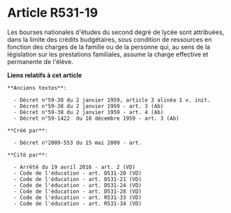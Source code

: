 # Article R531-19

Les bourses nationales d'études du second degré de lycée sont attribuées, dans la limite des crédits budgétaires, sous
condition de ressources en fonction des charges de la famille ou de la personne qui, au sens de la législation sur les
prestations familiales, assume la charge effective et permanente de l'élève.

**Liens relatifs à cet article**

	**Anciens textes**:

	  - Décret n°59-38 du 2 janvier 1959, article 3 alinéa 1 v. init.
	  - Décret n°59-38 du 2 janvier 1959 - art. 3 (Ab)
	  - Décret n°59-38 du 2 janvier 1959 - art. 4 (Ab)
	  - Décret n°59-1422  du 18 décembre 1959 - art. 3 (Ab)

	**Créé par**:

	  - Décret n°2009-553 du 15 mai 2009 - art.

	**Cité par**:

	  - Arrêté du 19 avril 2016 - art. 2 (VD)
	  - Code de l'éducation - art. D531-20 (VD)
	  - Code de l'éducation - art. D531-21 (VD)
	  - Code de l'éducation - art. D531-24 (VD)
	  - Code de l'éducation - art. D531-28 (VD)
	  - Code de l'éducation - art. R531-33 (VD)
	  - Code de l'éducation - art. R531-34 (VD)
